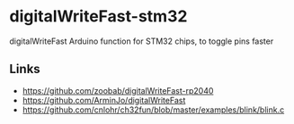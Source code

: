 # digitalWriteFast-stm32
digitalWriteFast Arduino function for STM32 chips, to toggle pins faster

## Links

* https://github.com/zoobab/digitalWriteFast-rp2040
* https://github.com/ArminJo/digitalWriteFast
* https://github.com/cnlohr/ch32fun/blob/master/examples/blink/blink.c
